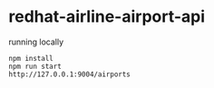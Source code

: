 # redhat-airline-airport-api
running locally
```
npm install
npm run start
http://127.0.0.1:9004/airports
```
